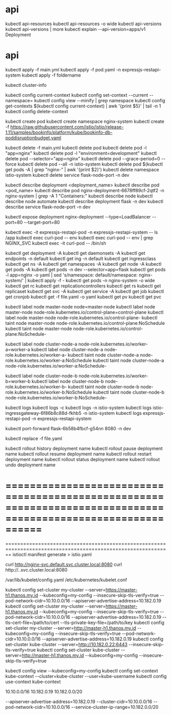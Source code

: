 # api
kubectl api-resources
kubectl api-resources -o wide
kubectl api-versions
kubectl api-versions | more
kubectl explain --api-version=apps/v1 Deployment
# api

kubectl apply -f main.yml
kubectl apply -f pod.yaml -n expressjs-restapi-system
kubectl apply -f foldername

kubectl cluster-info

kubectl config current-context
kubectl config set-context --current --namespace=<namespace>
kubectl config view --minify | grep namespace
kubectl config get-contexts $(kubectl config current-context) | awk '{print $5}' | tail -n 1
kubectl config delete-context <name-context>

kubectl create pod <pod-name>
kubectl create namespace nginx-system
kubectl create -f https://raw.githubusercontent.com/istio/istio/release-1.11/samples/bookinfo/platform/kube/bookinfo-db-poddisruptionbudget.yaml

kubectl delete -f main.yml
kubectl delete pod <pod-name>
kubectl delete pod -l "app=nginx"
kubectl delete pod -l "environment=development"
kubectl delete pod --selector="app=nginx"
kubectl delete pod <pod-name> --grace-period=0 --force
kubectl delete pod --all -n istio-system
kubectl delete pod $(kubectl get pods -A | grep "nginx-" | awk '{print $2}')
kubectl delete namespace istio-system
kubectl delete service flask-node-port -n dev

kubectl describe deployment <deployment_name>
kubectl describe pod <pod_name>
kubectl describe pod nginx-deployment-6678ff89cf-2qtf2 -n nginx-system | grep -A 1 "Containers:"
kubectl describe node
kubectl describe node automate
kubectl describe deployment flask -n dev
kubectl describe service flask-node-port -n dev

kubectl expose deployment nginx-deployment --type=LoadBalancer --port=80 --target-port=80

kubectl exec -it expressjs-restapi-pod -n expressjs-restapi-system -- ls /app
kubectl exec curl-pod -- env
kubectl exec curl-pod -- env | grep NGINX_SVC
kubectl exec -it curl-pod -- /bin/sh

kubectl get deployment -A
kubectl get daemonsets -A
kubectl get endpoints -n default
kubectl get ing -n default
kubectl get ingressclass
kubectl get ns -A
kubectl get namespaces -A
kubectl get node -A
kubectl get pods -A
kubectl get pods -n dev --selector=app=flask
kubectl get pods -l app=nginx -o yaml | sed 's/namespace: default/namespace: nginx-system/' | kubectl apply -f -
kubectl get pods -n nginx-system -o wide
kubectl get rc
kubectl get replicationcontrollers
kubectl get rs
kubectl get replicaset
kubectl get svc -A
kubectl get service -A
kubectl get job
kubectl get cronjob
kubectl get -f file.yaml -o yaml
kubectl get pv
kubectl get pvc

kubectl label node master-node node=master-node
kubectl label node master-node node-role.kubernetes.io/control-plane=control-plane
kubectl label node master-node node-role.kubernetes.io/control-plane-
kubectl taint node master-node node-role.kubernetes.io/control-plane:NoSchedule
kubectl taint node master-node node-role.kubernetes.io/control-plane:NoSchedule-

kubectl label node cluster-node-a node-role.kubernetes.io/worker-a=worker-a
kubectl label node cluster-node-a node-role.kubernetes.io/worker-a-
kubectl taint node cluster-node-a node-role.kubernetes.io/worker-a:NoSchedule
kubectl taint node cluster-node-a node-role.kubernetes.io/worker-a:NoSchedule-

kubectl label node cluster-node-b node-role.kubernetes.io/worker-b=worker-b
kubectl label node cluster-node-b node-role.kubernetes.io/worker-b-
kubectl taint node cluster-node-b node-role.kubernetes.io/worker-b:NoSchedule
kubectl taint node cluster-node-b node-role.kubernetes.io/worker-b:NoSchedule-

kubectl logs <scheduler-pod>
kubectl logs <pod-name> -c <container-name>
kubectl logs <pod-name> -n istio-system
kubectl logs istio-ingressgateway-6f86b8c88d-fkhb5 -n istio-system
kubectl logs expressjs-restapi-pod -n expressjs-restapi-system

kubectl port-forward flask-6b58b4fbcf-g54nn 8080 -n dev

kubectl replace -f file.yaml

kubectl rollout history deployment name
kubectl rollout pause deployment name
kubectl rollout resume deployment name
kubectl rollout restart deployment name
kubectl rollout status deployment name
kubectl rollout undo deployment name

==============================================================================================================
==============================================================================================================
==============================================================================================================
istioctl manifest generate > istio.yaml		

curl http://nginx-svc.default.svc.cluster.local:8080
curl http://<service>.<namespace>.svc.cluster.local:8080

/var/lib/kubelet/config.yaml
/etc/kubernetes/kubelet.conf

kubectl config set-cluster my-cluster --server=https://master-h1.thanos.my.id --kubeconfig=my-config --insecure-skip-tls-verify=true --pod-network-cidr=10.10.0.0/16 --apiserver-advertise-address=10.182.0.19
kubectl config set-cluster my-cluster --server=https://master-h1.thanos.my.id --kubeconfig=my-config --insecure-skip-tls-verify=true --pod-network-cidr=10.10.0.0/16 --apiserver-advertise-address=10.182.0.19 --tls-cert-file=/path/to/cert --tls-private-key-file=/path/to/key
kubectl config set-cluster my-cluster --server=http://master-h1.thanos.my.id --kubeconfig=my-config --insecure-skip-tls-verify=true --pod-network-cidr=10.10.0.0/16 --apiserver-advertise-address=10.182.0.19
kubectl config set-cluster kube-cluster --server=http://10.182.0.22:6443 --insecure-skip-tls-verify=true
kubectl config set-cluster kube-cluster --server=http://master-h1.thanos.my.id --kubeconfig=my-config --insecure-skip-tls-verify=true

kubectl config view --kubeconfig=my-config
kubectl config set-context kube-context --cluster=kube-cluster --user=kube-username
kubectl config use-context kube-context

10.10.0.0/16
10.182.0.19
10.182.0.0/20

--apiserver-advertise-address=10.182.0.19
--cluster-cidr=10.10.0.0/16
--pod-network-cidr=10.10.0.0/16
--service-cluster-ip-range=10.182.0.0/20
